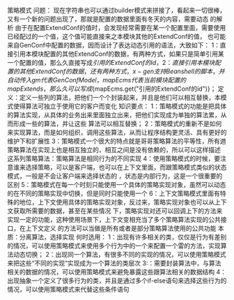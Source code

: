 
策略模式
问题：
    现在字符串也可以通过builder模式来拼接了，看起来一切很棒，又有一个新的问题出现了，那就是配置的数据里面有冬天的内容，需要动态
    的解析
    由于在配置ExtendConf的值时，会发现经常需要在某一个配置里面，需要使用已经配过的一个值，这个值可能直接来之本模块其他的ExtendConf的值，
    也可能来自GenConf中配置的数据，因而设计了表达动态引用的语法，大致如下：
    1：直接引用本模块配置的其他ExtendConf的数据，有两种方式，如果只是简单引用某一个配置的值，那么久直接写成${引用的ExtendConf的id}，
    2：直接引用本模块配置的其他ExtendConf的数据，还有两种方式，x-gen支持Beanshell的脚本，并自动传入gm代表GenConfModel，
    mapEcms代表当前模块配置的mapExtends，那么久可以写成${mapEcms.get("引用的ExtendConf的id")}；
定义：定义一些列的算法，把他们一个个封装起来，并且是他们可以相互替换，本模式使得算法可独立于使用它的客户而变化
知识要点：
    1：策略模式的功能是把具体的算法实现，从具体的业务出来里面独立出来，把他们实现成为单独的算法累，从而形成一些的算法，并让这些
    算法可以相互替换；
    2：策略模式的重新不是如何来实现算法，而是如何组织，调用这些算法，从而让程序结构更灵活、具有更好的维护下和扩展性
    3：策略模式一个很大的特点就是哥哥策略算法的平等性，所有逇策略算法在实现上也是相互独立的，相互之间是没有依赖的，所以可以这样描述
    这系列策略算法：策略算法是相同行为的不同实现
    4：使用策略模式的时候，要注意谁来选择策略，可以是客户端，也可以在上下文里面，而跟策略模式类似的状态模式，一般是不会让客户端来选择状态的
    ，状态是内部行为，这是一个很重要的区别
    5：策略模式在每一个时刻只能使用一个具体的策略实现对象，虽然可以动态的在不同的策略实现中切换，但是同时只能使用一个
    6：上下文策略模式里面有特殊的地位，上下文使用具体的策略实现对象，反过来，策略实现对象也可以从上下文获取所需要的数据，甚至在某些情况
    下，策略实现对还可以回调上下的方法来实现一定的功能，这种使用场景下，上下文变相充当了多个策略算法实现的公共接口，在上下文定义
    的方法可以当做是所有或者是部分策略算法使用的公共功能
本质：分离算法，选择实现
何时选用：
    1：出现有许多相关的类，仅仅是行为有差别的情况，可以使用策略模式来使用多个行为中的一个来配置一个雷的方法，实现算法动态切换；
    2：出现同一个算法，有很多不同的实现的情况，可以使用策略模式来把这些“不同的实现”实现成为一个算法的类层次
    3:：需要封装算法中，与算法相关的数据的情况，可以使用策略模式来避免暴露这些跟算法相关的数据结构
    4：出现抽象一个定义了很多行为的类，并且是通过多个if-else语句来选择这些行为的情况，可以使用策略模式来代替这些条件语句